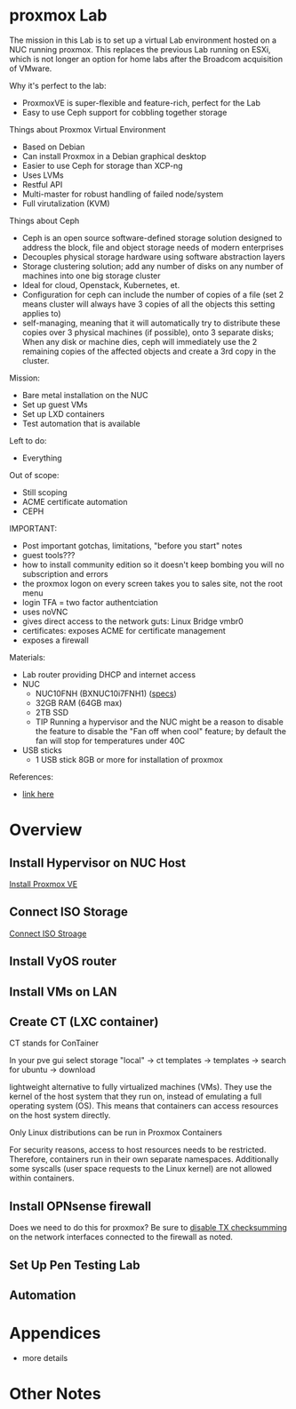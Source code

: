 # proxmox Lab
The mission in this Lab is to set up a virtual Lab environment hosted on a NUC running proxmox. This replaces the previous Lab running on ESXi, which is not longer an option for home labs after the Broadcom acquisition of VMware.

Why it's perfect to the lab:
- ProxmoxVE is super-flexible and feature-rich, perfect for the Lab
- Easy to use Ceph support for cobbling together storage

Things about Proxmox Virtual Environment
- Based on Debian
- Can install Proxmox in a Debian graphical desktop
- Easier to use Ceph for storage than XCP-ng
- Uses LVMs
- Restful API
- Multi-master for robust handling of failed node/system
- Full virutalization (KVM)

Things about Ceph
- Ceph is an open source software-defined storage solution designed to address the block, file and object storage needs of modern enterprises
- Decouples physical storage hardware using software abstraction layers
- Storage clustering solution; add any number of disks on any number of machines into one big storage cluster
- Ideal for cloud, Openstack, Kubernetes, et.
- Configuration for ceph can include the number of copies of a file (set 2 means cluster will always have 3 copies of all the objects this setting applies to)
- self-managing, meaning that it will automatically try to distribute these copies over 3 physical machines (if possible), onto 3 separate disks; When any disk or machine dies, ceph will immediately use the 2 remaining copies of the affected objects and create a 3rd copy in the cluster.


Mission:
- Bare metal installation on the NUC
- Set up guest VMs
- Set up LXD containers
- Test automation that is available

Left to do:
- Everything

Out of scope:
- Still scoping
- ACME certificate automation
- CEPH

IMPORTANT:
- Post important gotchas, limitations, "before you start" notes
- guest tools???
- how to install community edition so it doesn't keep bombing you will no subscription and errors
- the proxmox logon on every screen takes you to sales site, not the root menu
- login TFA = two factor authentciation
- uses noVNC
- gives direct access to the network guts: Linux Bridge vmbr0
- certificates: exposes ACME for certificate  management
- exposes a firewall

Materials:
- Lab router  providing DHCP and internet access
- NUC
  - NUC10FNH (BXNUC10i7FNH1) ([specs](https://www.intel.com/content/dam/support/us/en/documents/intel-nuc/NUC10i357FN_TechProdSpec.pdf))
  - 32GB RAM (64GB max)
  - 2TB SSD
  - TIP Running a hypervisor and the NUC might be a reason to disable the feature to disable the "Fan off when cool" feature; by default the fan will stop for temperatures under 40C
- USB sticks
  - 1 USB stick 8GB or more for installation of proxmox
 
References:
- [link here](https://www.proxmox.com/en/proxmox-virtual-environment/get-started)

# Overview
## Install Hypervisor on NUC Host
[Install Proxmox VE](1_Install.md)

## Connect ISO Storage
[Connect ISO Stroage](2_ISO_Storage.md)

## Install VyOS router

## Install VMs on LAN

## Create CT (LXC container)
CT stands for ConTainer

In your pve gui select storage "local" -> ct templates -> templates -> search for ubuntu -> download

lightweight alternative to fully virtualized machines (VMs). They use the kernel of the host system that they run on, instead of emulating a full operating system (OS). This means that containers can access resources on the host system directly.

Only Linux distributions can be run in Proxmox Containers

For security reasons, access to host resources needs to be restricted. Therefore, containers run in their own separate namespaces. Additionally some syscalls (user space requests to the Linux kernel) are not allowed within containers.



## Install OPNsense firewall

Does we need to do this for proxmox? Be sure to <ins>disable TX checksumming</ins> on the network interfaces connected to the firewall as noted.

## Set Up Pen Testing Lab

## Automation


# Appendices
- more details

# Other Notes
